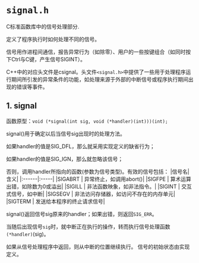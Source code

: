 # ```signal.h```

C标准函数库中的信号处理部分.

定义了程序执行时如何处理不同的信号。

信号用作进程间通信，报告异常行为（如除零）、用户的一些按键组合（如同时按下Ctrl与C键，产生信号SIGINT）。

C++中的对应头文件是csignal。头文件```<signal.h>```中提供了一些用于处理程序运行期间所引发的异常条件的功能，如处理来源于外部的中断信号或程序执行期间出现的错误等事件。

## 1. signal

函数原型：```void (*signal(int sig, void (*handler)(int)))(int);```

signal()用于确定以后当信号sig出现时的处理方法。

如果handler的值是SIG_DFL，那么就采用实现定义的缺省行为；

如果handler的值是SIG_IGN，那么就忽略该信号；

否则，调用handler所指向的函数(参数为信号类型)。有效的信号包括：
|信号名|含义|
|:------|:-----|
|SIGABRT | 异常终止，如调用abort()|
|SIGFPE  | 算术运算出错，如除数为0或溢出|
|SIGILL  | 非法函数映象，如非法指令。|
|SIGINT  | 交互式信号，如中断|
|SIGSEGV | 非法访问存储器，如访问不存在的内存单元|
|SIGTERM | 发送给本程序的终止请求信号|

signal()返回信号sig原来的handler；如果出错，则返回```SIG_ERR```。

当随后出现信号```sig```时，就中断正在执行的操作，转而执行信号处理函数```(*handler)```(sig)。

如果从信号处理程序中返回，则从中断的位置继续执行。
信号的初始状态由实现定义。